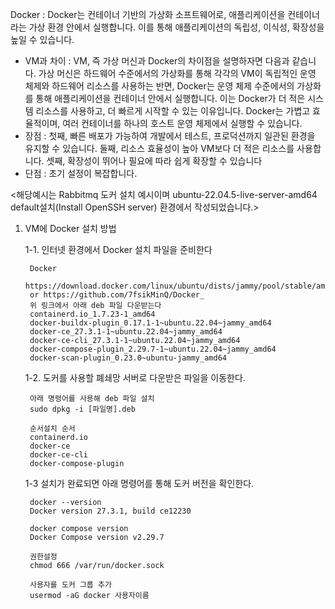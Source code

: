 Docker 
 : Docker는 컨테이너 기반의 가상화 소프트웨어로, 애플리케이션을 컨테이너라는 가상 환경 안에서 실행합니다. 이를 통해 애플리케이션의 독립성, 이식성, 확장성을 높일 수 있습니다.
 - VM과 차이 : VM, 즉 가상 머신과 Docker의 차이점을 설명하자면 다음과 같습니다. 가상 머신은 하드웨어 수준에서의 가상화를 통해 각각의 VM이 독립적인 운영 체제와 하드웨어 리소스를 사용하는 반면, Docker는 운영 체제 수준에서의 가상화를 통해 애플리케이션을 컨테이너 안에서 실행합니다. 이는 Docker가 더 적은 시스템 리소스를 사용하고, 더 빠르게 시작할 수 있는 이유입니다. Docker는 가볍고 효율적이며, 여러 컨테이너를 하나의 호스트 운영 체제에서 실행할 수 있습니다.
 - 장점 : 첫째, 빠른 배포가 가능하여 개발에서 테스트, 프로덕션까지 일관된 환경을 유지할 수 있습니다.
		둘째, 리소스 효율성이 높아 VM보다 더 적은 리소스를 사용합니다.
		셋째, 확장성이 뛰어나 필요에 따라 쉽게 확장할 수 있습니다
 - 단점 : 초기 설정이 복잡합니다.


<해당예시는 Rabbitmq 도커 설치 예시이며 ubuntu-22.04.5-live-server-amd64 default설치(Install OpenSSH server) 환경에서 작성되었습니다.> 

1. VM에 Docker 설치 방법

	1-1. 인터넷 환경에서 Docker 설치 파일을 준비한다

		Docker
		https://download.docker.com/linux/ubuntu/dists/jammy/pool/stable/amd64/
		or https://github.com/7fsikMinQ/Docker_
		위 링크에서 아래 deb 파일 다운받는다 
		containerd.io_1.7.23-1_amd64
		docker-buildx-plugin_0.17.1-1~ubuntu.22.04~jammy_amd64
		docker-ce_27.3.1-1~ubuntu.22.04~jammy_amd64
		docker-ce-cli_27.3.1-1~ubuntu.22.04~jammy_amd64
		docker-compose-plugin_2.29.7-1~ubuntu.22.04~jammy_amd64
		docker-scan-plugin_0.23.0~ubuntu-jammy_amd64


	1-2. 도커를 사용할 폐쇄망 서버로 다운받은 파일을 이동한다.

		아래 명령어를 사용해 deb 파일 설치
		sudo dpkg -i [파일명].deb

		순서설치 순서
		containerd.io
		docker-ce
		docker-ce-cli
		docker-compose-plugin 


	1-3 설치가 완료되면 아래 명령어를 통해 도커 버전을 확인한다.

		docker --version
		Docker version 27.3.1, build ce12230

		docker compose version
		Docker Compose version v2.29.7

		권한설정
		chmod 666 /var/run/docker.sock

		사용자를 도커 그룹 추가
		usermod -aG docker 사용자이름

